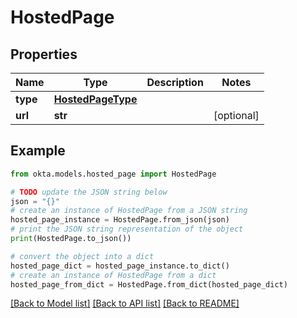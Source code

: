 # HostedPage


## Properties

Name | Type | Description | Notes
------------ | ------------- | ------------- | -------------
**type** | [**HostedPageType**](HostedPageType.md) |  | 
**url** | **str** |  | [optional] 

## Example

```python
from okta.models.hosted_page import HostedPage

# TODO update the JSON string below
json = "{}"
# create an instance of HostedPage from a JSON string
hosted_page_instance = HostedPage.from_json(json)
# print the JSON string representation of the object
print(HostedPage.to_json())

# convert the object into a dict
hosted_page_dict = hosted_page_instance.to_dict()
# create an instance of HostedPage from a dict
hosted_page_from_dict = HostedPage.from_dict(hosted_page_dict)
```
[[Back to Model list]](../README.md#documentation-for-models) [[Back to API list]](../README.md#documentation-for-api-endpoints) [[Back to README]](../README.md)


